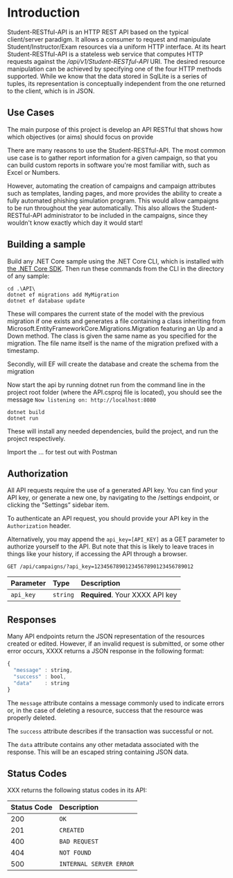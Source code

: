 # Introduction


Student-RESTful-API is an HTTP REST API based on the typical client/server paradigm.
It allows a consumer to request and manipulate Student/Instructor/Exam resources via a uniform HTTP interface.
At its heart Student-RESTful-API is a stateless web service that computes HTTP requests against the _/api/v1/Student-RESTful-API_ URI.
The desired resource manipulation can be achieved by specifying one of the four HTTP methods supported.
While we know that the data stored in SqlLite is a series of tuples, its representation is conceptually independent from the one returned to the client, which is in JSON.

## Use Cases

The main purpose of this project is develop an API RESTful that shows how 
which objectives (or aims) should focus on provide 

There are many reasons to use the Student-RESTful-API. The most common use case is to gather report information for a given campaign, so that you can build custom reports in software you're most familiar with, such as Excel or Numbers.

However, automating the creation of campaigns and campaign attributes such as templates, landing pages, and more provides the ability to create a fully automated phishing simulation program. This would allow campaigns to be run throughout the year automatically. This also allows the Student-RESTful-API administrator to be included in the campaigns, since they wouldn't know exactly which day it would start!

## Building a sample

Build any .NET Core sample using the .NET Core CLI, which is installed with [the .NET Core SDK](https://www.microsoft.com/net/download). 
Then run these commands from the CLI in the directory of any sample:

```console
cd .\API\
dotnet ef migrations add MyMigration
dotnet ef database update
```

These will compares the current state of the model with the previous migration if one exists and generates a file containing a class inheriting from Microsoft.EntityFrameworkCore.Migrations.Migration featuring an Up and a Down method. The class is given the same name as you specified for the migration. The file name itself is the name of the migration prefixed with a timestamp.

Secondly, will EF will create the database and create the schema from the migration 

Now start the api by running dotnet run from the command line in the project root folder (where the API.csproj file is located), you should see the message ```Now listening on: http://localhost:8080```

```console
dotnet build
dotnet run
```

These will install any needed dependencies, build the project, and run the project respectively.

Import the ... for test out with Postman 

## Authorization

All API requests require the use of a generated API key. You can find your API key, or generate a new one, by navigating to the /settings endpoint, or clicking the “Settings” sidebar item.

To authenticate an API request, you should provide your API key in the `Authorization` header.

Alternatively, you may append the `api_key=[API_KEY]` as a GET parameter to authorize yourself to the API. But note that this is likely to leave traces in things like your history, if accessing the API through a browser.

```http
GET /api/campaigns/?api_key=12345678901234567890123456789012
```

| Parameter | Type | Description |
| :--- | :--- | :--- |
| `api_key` | `string` | **Required**. Your XXXX API key |

## Responses

Many API endpoints return the JSON representation of the resources created or edited. However, if an invalid request is submitted, or some other error occurs, XXXX returns a JSON response in the following format:

```javascript
{
  "message" : string,
  "success" : bool,
  "data"    : string
}
```

The `message` attribute contains a message commonly used to indicate errors or, in the case of deleting a resource, success that the resource was properly deleted.

The `success` attribute describes if the transaction was successful or not.

The `data` attribute contains any other metadata associated with the response. This will be an escaped string containing JSON data.

## Status Codes

XXX returns the following status codes in its API:

| Status Code | Description |
| :--- | :--- |
| 200 | `OK` |
| 201 | `CREATED` |
| 400 | `BAD REQUEST` |
| 404 | `NOT FOUND` |
| 500 | `INTERNAL SERVER ERROR` |



